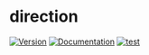 # direction

[![Version](https://img.shields.io/crates/v/direction.svg)](https://crates.io/crates/direction)
[![Documentation](https://docs.rs/direction/badge.svg)](https://docs.rs/direction)
[![test](https://github.com/gridbugs/direction/actions/workflows/test.yml/badge.svg)](https://github.com/gridbugs/direction/actions/workflows/test.yml)
